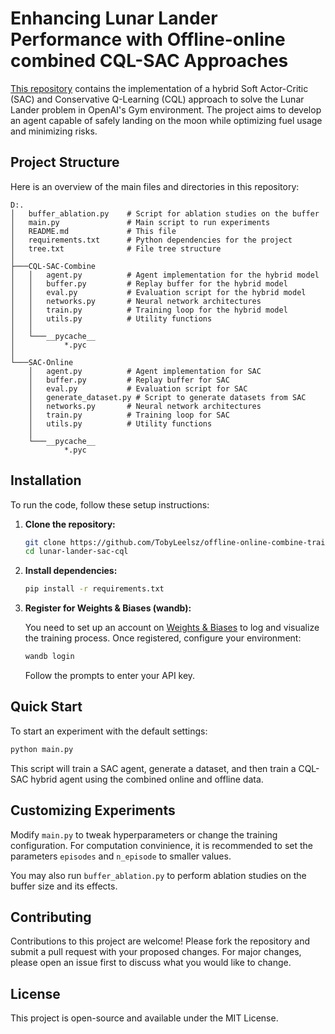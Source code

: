 # Enhancing Lunar Lander Performance with Offline-online combined CQL-SAC Approaches

[This repository](https://github.com/TobyLeelsz/offline-online-combine-training) contains the implementation of a hybrid Soft Actor-Critic (SAC) and Conservative Q-Learning (CQL) approach to solve the Lunar Lander problem in OpenAI's Gym environment. The project aims to develop an agent capable of safely landing on the moon while optimizing fuel usage and minimizing risks.

## Project Structure

Here is an overview of the main files and directories in this repository:

```plaintext
D:.
│   buffer_ablation.py    # Script for ablation studies on the buffer
│   main.py               # Main script to run experiments
│   README.md             # This file
│   requirements.txt      # Python dependencies for the project
│   tree.txt              # File tree structure
│
├───CQL-SAC-Combine
│   │   agent.py          # Agent implementation for the hybrid model
│   │   buffer.py         # Replay buffer for the hybrid model
│   │   eval.py           # Evaluation script for the hybrid model
│   │   networks.py       # Neural network architectures
│   │   train.py          # Training loop for the hybrid model
│   │   utils.py          # Utility functions
│   │
│   └───__pycache__
│           *.pyc
│
└───SAC-Online
    │   agent.py          # Agent implementation for SAC
    │   buffer.py         # Replay buffer for SAC
    │   eval.py           # Evaluation script for SAC
    │   generate_dataset.py # Script to generate datasets from SAC
    │   networks.py       # Neural network architectures
    │   train.py          # Training loop for SAC
    │   utils.py          # Utility functions
    │
    └───__pycache__
            *.pyc
```

## Installation

To run the code, follow these setup instructions:

1. **Clone the repository:**

   ```bash
   git clone https://github.com/TobyLeelsz/offline-online-combine-training.git
   cd lunar-lander-sac-cql
   ```

2. **Install dependencies:**

   ```bash
   pip install -r requirements.txt
   ```

3. **Register for Weights & Biases (wandb):**

   You need to set up an account on [Weights & Biases](https://wandb.ai) to log and visualize the training process. Once registered, configure your environment:

   ```bash
   wandb login
   ```

   Follow the prompts to enter your API key.

## Quick Start

To start an experiment with the default settings:

```bash
python main.py
```

This script will train a SAC agent, generate a dataset, and then train a CQL-SAC hybrid agent using the combined online and offline data.

## Customizing Experiments

Modify `main.py` to tweak hyperparameters or change the training configuration. For computation convinience, it is recommended to set the parameters `episodes` and `n_episode` to smaller values.

You may also run `buffer_ablation.py` to perform ablation studies on the buffer size and its effects.

## Contributing

Contributions to this project are welcome! Please fork the repository and submit a pull request with your proposed changes. For major changes, please open an issue first to discuss what you would like to change.

## License

This project is open-source and available under the MIT License.
